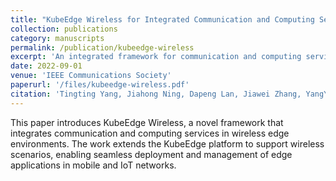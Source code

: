 ```yaml
---
title: "KubeEdge Wireless for Integrated Communication and Computing Services Everywhere"
collection: publications
category: manuscripts
permalink: /publication/kubeedge-wireless
excerpt: 'An integrated framework for communication and computing services using KubeEdge in wireless environments.'
date: 2022-09-01
venue: 'IEEE Communications Society'
paperurl: '/files/kubeedge-wireless.pdf'
citation: 'Tingting Yang, Jiahong Ning, Dapeng Lan, Jiawei Zhang, YangYang, and Xudong Wang. (2022). &quot;KubeEdge Wireless for Integrated Communication and Computing Services Everywhere.&quot; <i>IEEE Communications Society</i>.'
---
```

This paper introduces KubeEdge Wireless, a novel framework that integrates communication and computing services in wireless edge environments. The work extends the KubeEdge platform to support wireless scenarios, enabling seamless deployment and management of edge applications in mobile and IoT networks. 